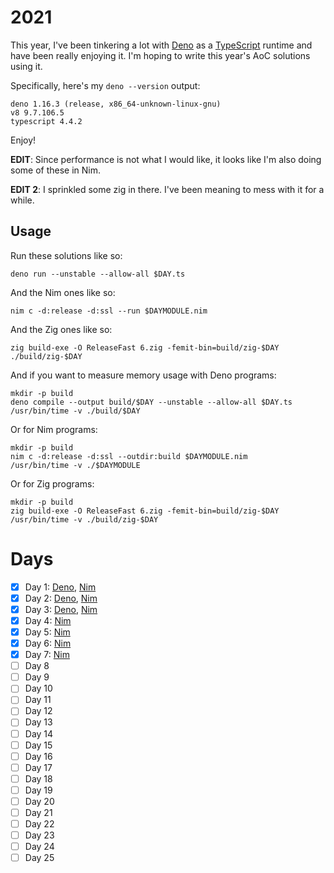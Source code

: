 # 2021

This year, I've been tinkering a lot with [Deno][deno] as a [TypeScript][ts]
runtime and have been really enjoying it. I'm hoping to write this year's AoC
solutions using it.

Specifically, here's my `deno --version` output:

    deno 1.16.3 (release, x86_64-unknown-linux-gnu)
    v8 9.7.106.5
    typescript 4.4.2

Enjoy!

**EDIT**: Since performance is not what I would like, it looks like I'm also doing some of these in Nim.

**EDIT 2**: I sprinkled some zig in there. I've been meaning to mess with it for a while.

## Usage

Run these solutions like so:

    deno run --unstable --allow-all $DAY.ts

And the Nim ones like so:

    nim c -d:release -d:ssl --run $DAYMODULE.nim

And the Zig ones like so:

    zig build-exe -O ReleaseFast 6.zig -femit-bin=build/zig-$DAY
    ./build/zig-$DAY

And if you want to measure memory usage with Deno programs:

    mkdir -p build
    deno compile --output build/$DAY --unstable --allow-all $DAY.ts
    /usr/bin/time -v ./build/$DAY

Or for Nim programs:

    mkdir -p build
    nim c -d:release -d:ssl --outdir:build $DAYMODULE.nim
    /usr/bin/time -v ./$DAYMODULE

Or for Zig programs:

    mkdir -p build
    zig build-exe -O ReleaseFast 6.zig -femit-bin=build/zig-$DAY
    /usr/bin/time -v ./build/zig-$DAY

# Days

- [x] Day 1: [Deno](./1.ts), [Nim](./one.nim)
- [x] Day 2: [Deno](./2.ts), [Nim](./two.nim)
- [x] Day 3: [Deno](./3.ts), [Nim](./three.nim)
- [x] Day 4: [Nim](./four.nim)
- [x] Day 5: [Nim](./five.nim)
- [x] Day 6: [Nim](./six.nim)
- [x] Day 7: [Nim](./seven.nim)
- [ ] Day 8
- [ ] Day 9
- [ ] Day 10
- [ ] Day 11
- [ ] Day 12
- [ ] Day 13
- [ ] Day 14
- [ ] Day 15
- [ ] Day 16
- [ ] Day 17
- [ ] Day 18
- [ ] Day 19
- [ ] Day 20
- [ ] Day 21
- [ ] Day 22
- [ ] Day 23
- [ ] Day 24
- [ ] Day 25

[deno]: https://deno.land/
[ts]: https://deno.land/manual/typescript
